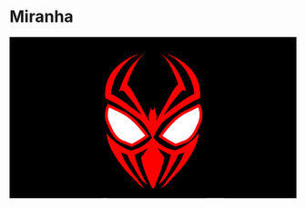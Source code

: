 # Miranha

<img src="https://github.com/miguelvent/BibliotecaDeImagens/blob/main/Spiderman/SpidermanPHP.png">

